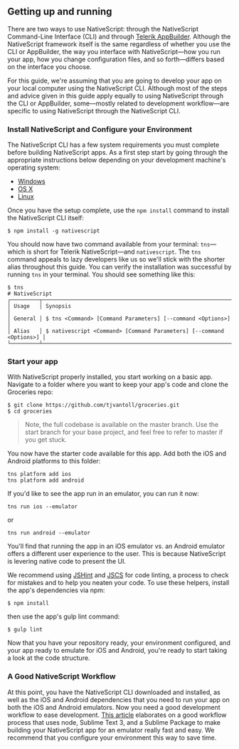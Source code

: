 ## Getting up and running

There are two ways to use NativeScript: through the NativeScript Command-Line Interface (CLI) and through [Telerik AppBuilder](http://www.telerik.com/appbuilder). Although the NativeScript framework itself is the same regardless of whether you use the CLI or AppBuilder, the way you interface with NativeScript—how you run your app, how you change configuration files, and so forth—differs based on the interface you choose.

For this guide, we're assuming that you are going to develop your app on your local computer using the NativeScript CLI. Although most of the steps and advice given in this guide apply equally to using NativeScript through the CLI or AppBuilder, some—mostly related to development workflow—are specific to using NativeScript through the NativeScript CLI.

### Install NativeScript and Configure your Environment

The NativeScript CLI has a few system requirements you must complete before building NativeScript apps. As a first step start by going through the appropriate instructions below depending on your development machine's operating system:

- [Windows](http://docs.nativescript.org/setup/ns-cli-setup/ns-setup-win.html)
- [OS X](http://docs.nativescript.org/setup/ns-cli-setup/ns-setup-os-x.html)
- [Linux](http://docs.nativescript.org/setup/ns-cli-setup/ns-setup-linux.html)

Once you have the setup complete, use the `npm install` command to install the NativeScript CLI itself:

```
$ npm install -g nativescript
```

You should now have two command available from your terminal: `tns`—which is short for Telerik NativeScript—and `nativescript`. The `tns` command appeals to lazy developers like us so we'll stick with the shorter alias throughout this guide. You can verify the installation was successful by running `tns` in your terminal. You should see something like this:

```
$ tns
# NativeScript
┌─────────┬─────────────────────────────────────────────────────────────────────┐
│ Usage   │ Synopsis                                                            │
│ General │ $ tns <Command> [Command Parameters] [--command <Options>]          │
│ Alias   │ $ nativescript <Command> [Command Parameters] [--command <Options>] │
└─────────┴─────────────────────────────────────────────────────────────────────┘
```

### Start your app

With NativeScript properly installed, you start working on a basic app. Navigate to a folder where you want to keep your app's code and clone the Groceries repo:

```
$ git clone https://github.com/tjvantoll/groceries.git
$ cd groceries
```

>Note, the full codebase is available on the master branch. Use the start branch for your base project, and feel free to refer to master if you get stuck.

You now have the starter code available for this app. Add both the iOS and Android platforms to this folder:

```
tns platform add ios
tns platform add android
```

If you'd like to see the app run in an emulator, you can run it now:

```
tns run ios --emulator
``` 
or 
```
tns run android --emulator
```

You'll find that running the app in an iOS emulator vs. an Android emulator offers a different user experience to the user. This is because NativeScript is levering native code to present the UI.

We recommend using [JSHint](http://jshint.com/) and [JSCS](http://jscs.info/) for code linting, a process to check for mistakes and to help you neaten your code. To use these helpers, install the app's dependencies via npm:

```
$ npm install
```

then use the app's gulp lint command:

```
$ gulp lint
```

Now that you have your repository ready, your environment configured, and your app ready to emulate for iOS and Android, you're ready to start taking a look at the code structure.

### A Good NativeScript Workflow

At this point, you have the NativeScript CLI downloaded and installed, as well as the iOS and Android dependencies that you need to run your app on both the iOS and Android emulators. Now you need a good development workflow to ease development. [This article](http://developer.telerik.com/featured/a-nativescript-development-workflow-for-sublime-text/) elaborates on a good workflow process that uses node, Sublime Text 3, and a Sublime Package to make building your NativeScript app for an emulator really fast and easy. We recommend that you configure your environment this way to save time.




